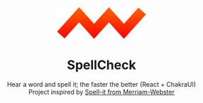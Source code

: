 <div align="center">
<img src="./src/assets/spellcheck.png" alt="SpellCheck Logo" width="200"/>

# SpellCheck
Hear a word and spell it; the faster the better (React + ChakraUI)\
Project inspired by [Spell-it from Merriam-Webster](https://www.merriam-webster.com/games/spell-it)

</div>
